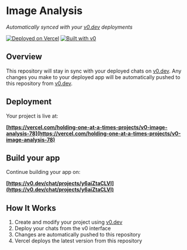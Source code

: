 # Image Analysis

*Automatically synced with your [v0.dev](https://v0.dev) deployments*

[![Deployed on Vercel](https://img.shields.io/badge/Deployed%20on-Vercel-black?style=for-the-badge&logo=vercel)](https://vercel.com/holding-one-at-a-times-projects/v0-image-analysis-78)
[![Built with v0](https://img.shields.io/badge/Built%20with-v0.dev-black?style=for-the-badge)](https://v0.dev/chat/projects/y6aiZtaCLVl)

## Overview

This repository will stay in sync with your deployed chats on [v0.dev](https://v0.dev).
Any changes you make to your deployed app will be automatically pushed to this repository from [v0.dev](https://v0.dev).

## Deployment

Your project is live at:

**[https://vercel.com/holding-one-at-a-times-projects/v0-image-analysis-78](https://vercel.com/holding-one-at-a-times-projects/v0-image-analysis-78)**

## Build your app

Continue building your app on:

**[https://v0.dev/chat/projects/y6aiZtaCLVl](https://v0.dev/chat/projects/y6aiZtaCLVl)**

## How It Works

1. Create and modify your project using [v0.dev](https://v0.dev)
2. Deploy your chats from the v0 interface
3. Changes are automatically pushed to this repository
4. Vercel deploys the latest version from this repository